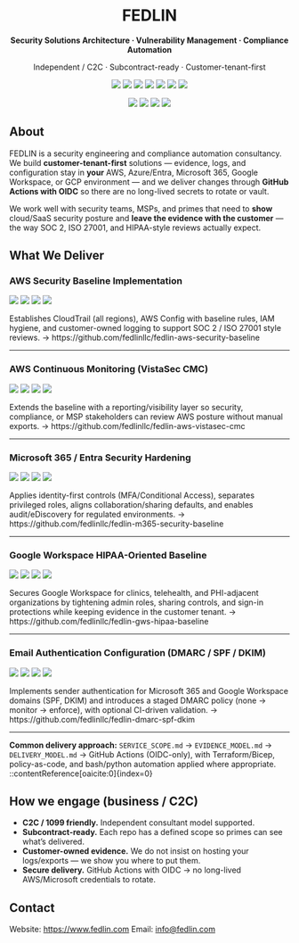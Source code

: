 <h1 align="center">FEDLIN</h1>
<p align="center"><b>Security Solutions Architecture · Vulnerability Management · Compliance Automation</b></p>
<p align="center">Independent / C2C · Subcontract-ready · Customer-tenant-first</p>

<p align="center">
  <img src="https://img.shields.io/badge/AWS-CloudTrail%20·%20Config%20·%20Security%20Hub-FF9900?logo=amazonaws&logoColor=white" />
  <img src="https://img.shields.io/badge/Azure-Entra%20ID%20·%20Defender%20·%20Policy-0078D4?logo=microsoftazure&logoColor=white" />
  <img src="https://img.shields.io/badge/GCP-Org%20Policies%20·%20SCC-4285F4?logo=googlecloud&logoColor=white" />
  <img src="https://img.shields.io/badge/M365-Entra%20Hardening-2358D5?logo=microsoft&logoColor=white" />
  <img src="https://img.shields.io/badge/GWS-HIPAA%20Baseline-0F9D58?logo=googleworkspace&logoColor=white" />
  <img src="https://img.shields.io/badge/GitHub%20Actions-OIDC%20CI%2FCD-000000?logo=githubactions&logoColor=white" />
  <img src="https://img.shields.io/badge/Compliance-SOC%202%20·%20ISO%2027001%20·%20HIPAA-6C757D" />
</p>

<p align="center">
  <img src="https://img.shields.io/badge/IaC-Terraform%20·%20Bicep-informational" />
  <img src="https://img.shields.io/badge/Policy-as-code-AWS%20%2F%20Azure%20controls-informational" />
  <img src="https://img.shields.io/badge/Automation-bash%20·%20python-informational" />
  <img src="https://img.shields.io/badge/Practice-DevSecOps-informational" />
</p>

## About

FEDLIN is a security engineering and compliance automation consultancy. We build **customer-tenant-first** solutions — evidence, logs, and configuration stay in **your** AWS, Azure/Entra, Microsoft 365, Google Workspace, or GCP environment — and we deliver changes through **GitHub Actions with OIDC** so there are no long-lived secrets to rotate or vault.

We work well with security teams, MSPs, and primes that need to **show** cloud/SaaS security posture and **leave the evidence with the customer** — the way SOC 2, ISO 27001, and HIPAA-style reviews actually expect.

## What We Deliver

### AWS Security Baseline Implementation
<p>
  <img src="https://img.shields.io/badge/AWS-CloudTrail%20·%20Config-FF9900?logo=amazonaws&logoColor=white" />
  <img src="https://img.shields.io/badge/Delivery-GitHub%20Actions%20(OIDC)-000000?logo=githubactions&logoColor=white" />
  <img src="https://img.shields.io/badge/IaC-Terraform%20(optional)-5C4EE5" />
  <img src="https://img.shields.io/badge/Compliance-SOC%202%20·%20ISO%2027001-6C757D" />
</p>
Establishes CloudTrail (all regions), AWS Config with baseline rules, IAM hygiene, and customer-owned logging to support SOC 2 / ISO 27001 style reviews.  
→ https://github.com/fedlinllc/fedlin-aws-security-baseline

---

### AWS Continuous Monitoring (VistaSec CMC)
<p>
  <img src="https://img.shields.io/badge/AWS-Security%20Hub%20·%20GuardDuty-FF9900?logo=amazonaws&logoColor=white" />
  <img src="https://img.shields.io/badge/Use--case-Continuous%20Monitoring-blue" />
  <img src="https://img.shields.io/badge/Automation-python%20·%20bash-000000" />
  <img src="https://img.shields.io/badge/For-Security%20·%20Compliance%20·%20MSP-6C757D" />
</p>
Extends the baseline with a reporting/visibility layer so security, compliance, or MSP stakeholders can review AWS posture without manual exports.  
→ https://github.com/fedlinllc/fedlin-aws-vistasec-cmc

---

### Microsoft 365 / Entra Security Hardening
<p>
  <img src="https://img.shields.io/badge/M365-MFA%20·%20CA-2358D5?logo=microsoft&logoColor=white" />
  <img src="https://img.shields.io/badge/Entra-Admin%20role%20separation-0078D4?logo=microsoftazure&logoColor=white" />
  <img src="https://img.shields.io/badge/Outcome-Audit%20%2F%20eDiscovery%20ready-6C757D" />
  <img src="https://img.shields.io/badge/Policy-as-code-CA%20%2F%20M365%20profiles-informational" />
</p>
Applies identity-first controls (MFA/Conditional Access), separates privileged roles, aligns collaboration/sharing defaults, and enables audit/eDiscovery for regulated environments.  
→ https://github.com/fedlinllc/fedlin-m365-security-baseline

---

### Google Workspace HIPAA-Oriented Baseline
<p>
  <img src="https://img.shields.io/badge/GWS-Sharing%20controls-0F9D58?logo=googleworkspace&logoColor=white" />
  <img src="https://img.shields.io/badge/Security-2SV%20·%20Admin%20hygiene-0F9D58?logo=google&logoColor=white" />
  <img src="https://img.shields.io/badge/Vertical-Telehealth%20%2F%20Therapy-orange" />
  <img src="https://img.shields.io/badge/Automation-admin%20scripts-lightgrey" />
</p>
Secures Google Workspace for clinics, telehealth, and PHI-adjacent organizations by tightening admin roles, sharing controls, and sign-in protections while keeping evidence in the customer tenant.  
→ https://github.com/fedlinllc/fedlin-gws-hipaa-baseline

---

### Email Authentication Configuration (DMARC / SPF / DKIM)
<p>
  <img src="https://img.shields.io/badge/Email-DMARC%20·%20SPF%20·%20DKIM-6C757D" />
  <img src="https://img.shields.io/badge/DNS-Customer--owned-blue" />
  <img src="https://img.shields.io/badge/Option-CI--based%20validation-000000?logo=githubactions&logoColor=white" />
  <img src="https://img.shields.io/badge/Scripting-bash%20·%20python-lightgrey" />
</p>
Implements sender authentication for Microsoft 365 and Google Workspace domains (SPF, DKIM) and introduces a staged DMARC policy (none → monitor → enforce), with optional CI-driven validation.  
→ https://github.com/fedlinllc/fedlin-dmarc-spf-dkim

---

**Common delivery approach:** `SERVICE_SCOPE.md` → `EVIDENCE_MODEL.md` → `DELIVERY_MODEL.md` → GitHub Actions (OIDC-only), with Terraform/Bicep, policy-as-code, and bash/python automation applied where appropriate.
::contentReference[oaicite:0]{index=0}


## How we engage (business / C2C)

- **C2C / 1099 friendly.** Independent consultant model supported.
- **Subcontract-ready.** Each repo has a defined scope so primes can see what’s delivered.
- **Customer-owned evidence.** We do not insist on hosting your logs/exports — we show you where to put them.
- **Secure delivery.** GitHub Actions with OIDC → no long-lived AWS/Microsoft credentials to rotate.

## Contact

Website: https://www.fedlin.com
Email: info@fedlin.com
